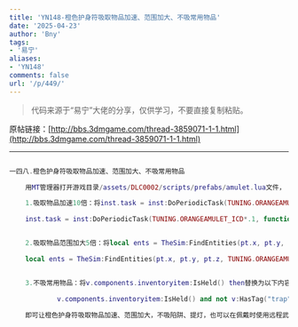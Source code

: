 ```yaml
---
title: 'YN148-橙色护身符吸取物品加速、范围加大、不吸常用物品'
date: '2025-04-23'
author: 'Bny'
tags:
- '易宁'
aliases:
- 'YN148'
comments: false
url: '/p/449/'
---
```


> 代码来源于“易宁”大佬的分享，仅供学习，不要直接复制粘贴。

原帖链接：[http://bbs.3dmgame.com/thread-3859071-1-1.html](http://bbs.3dmgame.com/thread-3859071-1-1.html)

---

```lua  

一四八.橙色护身符吸取物品加速、范围加大、不吸常用物品

	用MT管理器打开游戏目录/assets/DLC0002/scripts/prefabs/amulet.lua文件，

	1.吸取物品加速10倍：将inst.task = inst:DoPeriodicTask(TUNING.ORANGEAMULET_ICD, function() pickup(inst, owner) end)替换为以下内容：

	inst.task = inst:DoPeriodicTask(TUNING.ORANGEAMULET_ICD*.1, function() pickup(inst, owner) end)


	2.吸取物品范围加大5倍：将local ents = TheSim:FindEntities(pt.x, pt.y, pt.z, TUNING.ORANGEAMULET_RANGE)替换为以下内容：

	local ents = TheSim:FindEntities(pt.x, pt.y, pt.z, TUNING.ORANGEAMULET_RANGE*5)


	3.不吸常用物品：将v.components.inventoryitem:IsHeld() then替换为以下内容：

			v.components.inventoryitem:IsHeld() and not v:HasTag("trap") and not v:HasTag("light") and not v:HasTag("blowdart") and not v:HasTag("projectile") then

	即可让橙色护身符吸取物品加速、范围加大，不吸陷阱、提灯，也可以在佩戴时使用远程武器

```  

